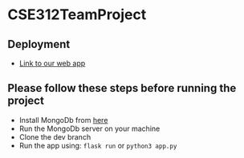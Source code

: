 # CSE312TeamProject

## Deployment

- [Link to our web app](https://hattop.herokuapp.com/)

## Please follow these steps before running the project

- Install MongoDb from [here](https://www.mongodb.com/docs/manual/tutorial/install-mongodb-on-os-x/)
- Run the MongoDb server on your machine
- Clone the dev branch
- Run the app using:
  `flask run` or `python3 app.py`
